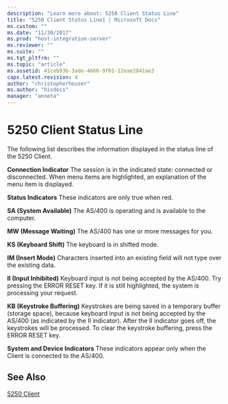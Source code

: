```yaml
---
description: "Learn more about: 5250 Client Status Line"
title: "5250 Client Status Line1 | Microsoft Docs"
ms.custom: ""
ms.date: "11/30/2017"
ms.prod: "host-integration-server"
ms.reviewer: ""
ms.suite: ""
ms.tgt_pltfrm: ""
ms.topic: "article"
ms.assetid: 41ceb93b-3ade-4660-9f01-12eae2841ae3
caps.latest.revision: 4
author: "christopherhouser"
ms.author: "hisdocs"
manager: "anneta"
---
```

# 5250 Client Status Line
The following list describes the information displayed in the status line of the 5250 Client.  
  
 **Connection Indicator** The session is in the indicated state: connected or disconnected. When menu items are highlighted, an explanation of the menu item is displayed.  
  
 **Status Indicators** These indicators are only true when red.  
  
 **SA (System Available)** The AS/400 is operating and is available to the computer.  
  
 **MW (Message Waiting)** The AS/400 has one or more messages for you.  
  
 **KS (Keyboard Shift)** The keyboard is in shifted mode.  
  
 **IM (Insert Mode)** Characters inserted into an existing field will not type over the existing data.  
  
 **II (Input Inhibited)** Keyboard input is not being accepted by the AS/400. Try pressing the ERROR RESET key. If it is still highlighted, the system is processing your request.  
  
 **KB (Keystroke Buffering)** Keystrokes are being saved in a temporary buffer (storage space), because keyboard input is not being accepted by the AS/400 (as indicated by the II indicator). After the II indicator goes off, the keystrokes will be processed. To clear the keystroke buffering, press the ERROR RESET key.  
  
 **System and Device Indicators** These indicators appear only when the Client is connected to the AS/400.  
  
## See Also  
 [5250 Client](../core/5250-client1.md)
